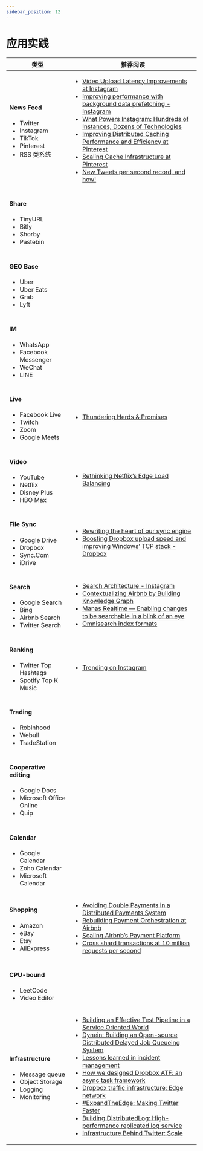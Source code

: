 ```yaml
---
sidebar_position: 12
---
```


# 应用实践

| 类型        |  推荐阅读 |
| ---------   | -------   |
| <h4>News Feed</h4>  <ul><li>Twitter</li><li>Instagram</li><li>TikTok</li><li>Pinterest</li><li>RSS 类系统</li></ul>   |  <ul><li>[Video Upload Latency Improvements at Instagram](https://instagram-engineering.com/video-upload-latency-improvements-at-instagram-bcf4b4c5520a)</li><li>[Improving performance with background data prefetching - Instagram](https://instagram-engineering.com/improving-performance-with-background-data-prefetching-b191acb39898)</li><li>[What Powers Instagram: Hundreds of Instances, Dozens of Technologies](https://instagram-engineering.com/what-powers-instagram-hundreds-of-instances-dozens-of-technologies-adf2e22da2ad)</li><li>[Improving Distributed Caching Performance and Efficiency at Pinterest](https://medium.com/pinterest-engineering/improving-distributed-caching-performance-and-efficiency-at-pinterest-92484b5fe39b)</li><li>[Scaling Cache Infrastructure at Pinterest](https://medium.com/pinterest-engineering/scaling-cache-infrastructure-at-pinterest-422d6d294ece)</li><li>[New Tweets per second record, and how!](https://blog.twitter.com/engineering/en_us/a/2013/new-tweets-per-second-record-and-how)</li></ul>        | 
| <h4>Share</h4> <ul><li>TinyURL</li><li>Bitly</li><li>Shorby</li><li>Pastebin</li></ul> | | 
| <h4>GEO Base</h4>  <ul><li>Uber</li><li>Uber Eats</li><li>Grab</li><li>Lyft</li></ul> | | 
| <h4>IM</h4> <ul><li>WhatsApp</li><li>Facebook Messenger</li><li>WeChat</li><li>LINE</li></ul>   |     | 
| <h4>Live</h4> <ul><li>Facebook Live</li><li>Twitch</li><li>Zoom</li><li>Google Meets</li></ul>   | <ul><li>[Thundering Herds & Promises](https://instagram-engineering.com/thundering-herds-promises-82191c8af57d)</li></ul>    | 
| <h4>Video</h4>  <ul><li>YouTube</li><li>Netflix</li><li>Disney Plus</li><li>HBO Max</li></ul>   | <ul><li>[Rethinking Netflix’s Edge Load Balancing](https://netflixtechblog.com/netflix-edge-load-balancing-695308b5548c)</li></ul> |  
| <h4>File Sync</h4> <ul><li>Google Drive</li><li>Dropbox</li><li>Sync.Com</li><li>iDrive</li></ul>   | <ul><li>[Rewriting the heart of our sync engine](https://dropbox.tech/infrastructure/rewriting-the-heart-of-our-sync-engine)</li><li>[Boosting Dropbox upload speed and improving Windows’ TCP stack - Dropbox](https://dropbox.tech/infrastructure/boosting-dropbox-upload-speed)</li></ul> |  
| <h4>Search</h4>  <ul><li>Google Search</li><li>Bing</li><li>Airbnb Search</li><li>Twitter Search</li></ul> | <ul><li>[Search Architecture - Instagram](https://instagram-engineering.com/search-architecture-eeb34a936d3a)</li><li>[Contextualizing Airbnb by Building Knowledge Graph](https://medium.com/airbnb-engineering/contextualizing-airbnb-by-building-knowledge-graph-b7077e268d5a)</li><li>[Manas Realtime — Enabling changes to be searchable in a blink of an eye](https://medium.com/pinterest-engineering/manas-realtime-enabling-changes-to-be-searchable-in-a-blink-of-an-eye-36acc3506843)</li><li>[Omnisearch index formats](https://blog.twitter.com/engineering/en_us/topics/infrastructure/2016/omnisearch-index-formats)</li></ul>  
| <h4>Ranking</h4> <ul><li>Twitter Top Hashtags</li><li>Spotify Top K Music</li></ul>  | <ul><li>[Trending on Instagram](https://instagram-engineering.com/trending-on-instagram-b749450e6d93)</li></ul> | 
| <h4>Trading</h4>  <ul><li>Robinhood</li><li>Webull</li><li>TradeStation</li></ul>   | | 
| <h4>Cooperative editing</h4> <ul><li>Google Docs</li><li>Microsoft Office Online</li><li>Quip</li></ul>   | |
| <h4>Calendar</h4> <ul><li>Google Calendar</li><li>Zoho Calendar</li><li>Microsoft Calendar</li></ul>  | |
| <h4>Shopping</h4> <ul><li>Amazon</li><li>eBay</li><li>Etsy</li><li>AliExpress</li></ul> | <ul><li>[Avoiding Double Payments in a Distributed Payments System](https://medium.com/airbnb-engineering/avoiding-double-payments-in-a-distributed-payments-system-2981f6b070bb)</li><li>[Rebuilding Payment Orchestration at Airbnb](https://medium.com/airbnb-engineering/rebuilding-payment-orchestration-at-airbnb-341d194a781b)</li><li>[Scaling Airbnb’s Payment Platform](https://medium.com/airbnb-engineering/scaling-airbnbs-payment-platform-43ebfc99b324)</li><li>[Cross shard transactions at 10 million requests per second](https://dropbox.tech/infrastructure/cross-shard-transactions-at-10-million-requests-per-second)</li></ul>  |
| <h4>CPU-bound</h4> <ul><li>LeetCode</li><li>Video Editor</li></ul>  | |
| <h4>Infrastructure</h4> <ul><li>Message queue</li><li>Object Storage</li><li>Logging</li><li>Monitoring</li></ul> | <ul><li>[Building an Effective Test Pipeline in a Service Oriented World](https://medium.com/airbnb-engineering/building-an-effective-test-pipeline-in-a-service-oriented-world-6968c513c6bd)</li><li>[Dynein: Building an Open-source Distributed Delayed Job Queueing System](https://medium.com/airbnb-engineering/dynein-building-a-distributed-delayed-job-queueing-system-93ab10f05f99)</li><li>[Lessons learned in incident management](https://dropbox.tech/infrastructure/lessons-learned-in-incident-management)</li><li>[How we designed Dropbox ATF: an async task framework](https://dropbox.tech/infrastructure/asynchronous-task-scheduling-at-dropbox)</li><li>[Dropbox traffic infrastructure: Edge network](https://dropbox.tech/infrastructure/dropbox-traffic-infrastructure-edge-network)</li><li>[#ExpandTheEdge: Making Twitter Faster](https://blog.twitter.com/engineering/en_us/topics/infrastructure/2019/expand-the-edge)</li><li>[Building DistributedLog: High-performance replicated log service](https://blog.twitter.com/engineering/en_us/topics/infrastructure/2015/building-distributedlog-twitter-s-high-performance-replicated-log-servic)</li><li>[Infrastructure Behind Twitter: Scale](https://blog.twitter.com/engineering/en_us/topics/infrastructure/2017/the-infrastructure-behind-twitter-scale)</li></ul>  | 
